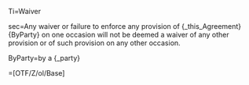 Ti=Waiver

sec=Any waiver or failure to enforce any provision of {_this_Agreement} {ByParty} on one occasion will not be deemed a waiver of any other provision or of such provision on any other occasion.

ByParty=by a {_party}

=[OTF/Z/ol/Base]